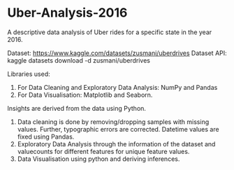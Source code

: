 # Uber-Analysis-2016
A descriptive data analysis of Uber rides for a specific state in the year 2016.

Dataset: https://www.kaggle.com/datasets/zusmani/uberdrives
Dataset API: kaggle datasets download -d zusmani/uberdrives

Libraries used: 
1. For Data Cleaning and Exploratory Data Analysis: NumPy and Pandas
2. For Data Visualisation: Matplotlib and Seaborn.

Insights are derived from the data using Python.
1. Data cleaning is done by removing/dropping samples with missing values. Further, typographic errors are corrected. Datetime values are fixed using Pandas.
2. Exploratory Data Analysis through the information of the dataset and valuecounts for different features for unique feature values.
3. Data Visualisation using python and deriving inferences.
